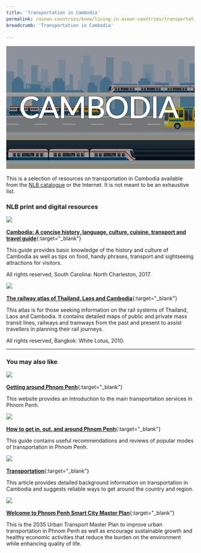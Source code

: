 ```yaml
---
title: 'Transportation in Cambodia'
permalink: /asean-countries/know/living-in-asean-countries/transportation-in-Cambodia/
breadcrumb: 'Transportation in Cambodia'

---
```



<img src="/images/asean-living/Transportation-Cambodia.jpg" alt="Transportation Cambodia banner" style="width:800px;" />

 This is a selection of resources on transportation in Cambodia available from the [NLB catalogue](http://catalogue.nlb.gov.sg/) or the Internet.  It is not meant to be an exhaustive list.

### **NLB print and digital resources**

<img src="/images/book-covers/Cambodia-A-concise-history-language-culture-cuisine-transport-and-travel-guide.jpg" style="width:150px;" />

[**Cambodia: A concise history, language, culture, cuisine, transport and travel guide**](http://eservice.nlb.gov.sg/item_holding.aspx?bid=202889698){:target="_blank"}

This guide provides basic knowledge of the history and culture of Cambodia as well as tips on food, handy phrases, transport and sightseeing attractions for visitors.

All rights reserved, South Carolina: North Charleston, 2017.

<img src="/images/book-covers/The-railway-atlas-of-Thailand-Laos-and-Cambodia.jpg" style="width:150px;" />

[**The railway atlas of Thailand, Laos and Cambodia**](http://eservice.nlb.gov.sg/item_holding.aspx?bid=13734703){:target="_blank"}

This atlas is for those seeking information on the rail systems of Thailand, Laos and Cambodia. It contains detailed maps of public and private mass transit lines, railways and tramways from the past and present to assist travellers in planning their rail journeys.

All rights reserved, Bangkok: White Lotus, 2010.

---

### **You may also like**

<img src="/images/resources/Article 3.jpg" style="width:180px;" />

[**Getting around Phnom Penh**](http://phnompenh.gov.kh/en/visitors-tourism/transportation/){:target="_blank"}

This website provides an introduction to the main transportation services in Phnom Penh.

<img src="/images/resources/Article 1.jpg" style="width:180px;" />

[**How to get in, out, and around Phnom Penh**](http://www.movetocambodia.com/city-guides/phnom-penh/transportation/){:target="_blank"}

This guide contains useful recommendations and reviews of popular modes of transportation in Phnom Penh.

<img src="/images/resources/Article 4.jpg" style="width:180px;" />

[**Transportation**](http://www.tourismcambodia.com/tripplanner/transportation.htm){:target="_blank"}

This article provides detailed background information on transportation in Cambodia and suggests reliable ways to get around the country and region.

<img src="/images/resources/Article 2.jpg" style="width:180px;" />

[**Welcome to Phnom Penh Smart City Master Plan**](http://citynet-ap.org/wp-content/uploads/2015/07/Phnom-Penh.pdf){:target="_blank"}

This is the 2035 Urban Transport Master Plan to improve urban transportation in Phnom Penh as well as encourage sustainable growth and healthy economic activities that reduce the burden on the environment while enhancing quality of life.